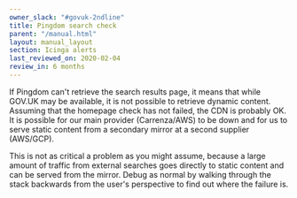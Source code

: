 ```yaml
---
owner_slack: "#govuk-2ndline"
title: Pingdom search check
parent: "/manual.html"
layout: manual_layout
section: Icinga alerts
last_reviewed_on: 2020-02-04
review_in: 6 months
---
```


If Pingdom can't retrieve the search results page, it means that while GOV.UK
may be available, it is not possible to retrieve dynamic content. Assuming that
the homepage check has not failed, the CDN is probably OK. It is possible for
our main provider (Carrenza/AWS) to be down and for us to serve static content
from a secondary mirror at a second supplier (AWS/GCP).

This is not as critical a problem as you might assume, because a large amount
of traffic from external searches goes directly to static content and can be
served from the mirror. Debug as normal by walking through the stack backwards
from the user's perspective to find out where the failure is.
